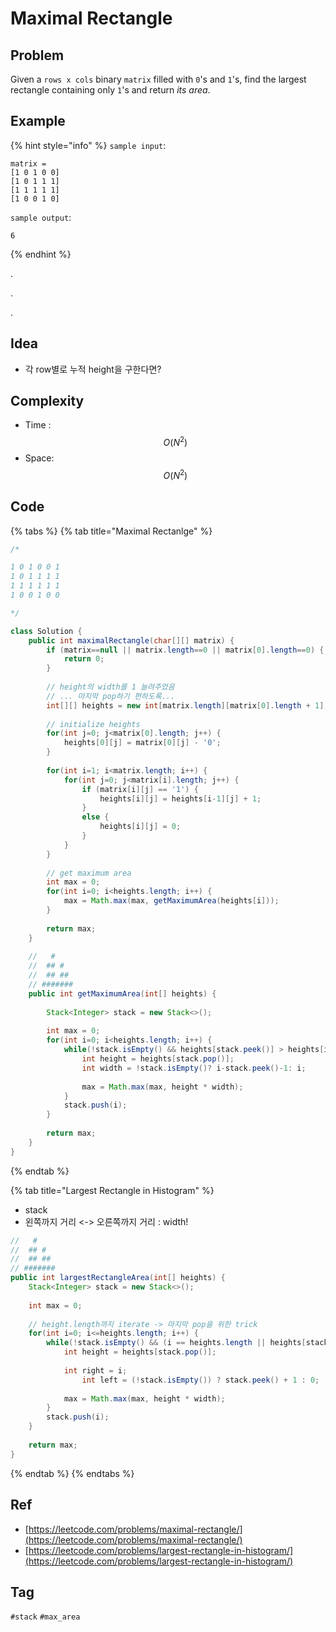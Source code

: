 # Maximal Rectangle

## Problem

 Given a `rows x cols` binary `matrix` filled with `0`'s and `1`'s, find the largest rectangle containing only `1`'s and return _its area_.

## Example

{% hint style="info" %}
`sample input`: 

```text
matrix =
[1 0 1 0 0]
[1 0 1 1 1]
[1 1 1 1 1]
[1 0 0 1 0]
```

`sample output`: 

```text
6
```
{% endhint %}

.

.

.



## Idea

* 각 row별로 누적 height을 구한다면?

## Complexity

* Time : $$O(N^2)$$ 
* Space: $$O(N^2)$$ 

## Code 

{% tabs %}
{% tab title="Maximal Rectanlge" %}


```java
/*

1 0 1 0 0 1
1 0 1 1 1 1
1 1 1 1 1 1
1 0 0 1 0 0

*/

class Solution {
    public int maximalRectangle(char[][] matrix) {
        if (matrix==null || matrix.length==0 || matrix[0].length==0) {
            return 0;
        }
        
        // height의 width를 1 늘려주었음
        // ... 마지막 pop하기 편하도록...
        int[][] heights = new int[matrix.length][matrix[0].length + 1];
        
        // initialize heights
        for(int j=0; j<matrix[0].length; j++) {
            heights[0][j] = matrix[0][j] - '0';
        }
        
        for(int i=1; i<matrix.length; i++) {
            for(int j=0; j<matrix[i].length; j++) {
                if (matrix[i][j] == '1') {
                    heights[i][j] = heights[i-1][j] + 1;
                }
                else {
                    heights[i][j] = 0;
                }
            }
        }
        
        // get maximum area
        int max = 0;
        for(int i=0; i<heights.length; i++) {
            max = Math.max(max, getMaximumArea(heights[i]));
        }
        
        return max;
    }
    
    //   #
    //  ## #
    //  ## ##
    // #######
    public int getMaximumArea(int[] heights) {
        
        Stack<Integer> stack = new Stack<>();
        
        int max = 0;
        for(int i=0; i<heights.length; i++) {
            while(!stack.isEmpty() && heights[stack.peek()] > heights[i]) {
                int height = heights[stack.pop()];
                int width = !stack.isEmpty()? i-stack.peek()-1: i;
                
                max = Math.max(max, height * width);
            }
            stack.push(i);
        }
        
        return max;
    }
}
```
{% endtab %}

{% tab title="Largest Rectangle in Histogram" %}
* stack
* 왼쪽까지 거리 &lt;-&gt; 오른쪽까지 거리 : width!

```java
//   #
//  ## #
//  ## ##
// #######
public int largestRectangleArea(int[] heights) {
    Stack<Integer> stack = new Stack<>();
    
    int max = 0;
    
    // height.length까지 iterate -> 마지막 pop을 위한 trick
    for(int i=0; i<=heights.length; i++) {
        while(!stack.isEmpty() && (i == heights.length || heights[stack.peek()] > heights[i])) {
            int height = heights[stack.pop()];
            
            int right = i;
                int left = (!stack.isEmpty()) ? stack.peek() + 1 : 0;
            
            max = Math.max(max, height * width);
        }
        stack.push(i);
    }
    
    return max;
}
```
{% endtab %}
{% endtabs %}

## Ref

* [https://leetcode.com/problems/maximal-rectangle/](https://leetcode.com/problems/maximal-rectangle/)
* [https://leetcode.com/problems/largest-rectangle-in-histogram/](https://leetcode.com/problems/largest-rectangle-in-histogram/)

## Tag

`#stack` `#max_area`

